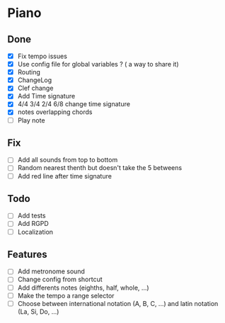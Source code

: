 # Piano

## Done
- [x] Fix tempo issues
- [x] Use config file for global variables ? ( a way to share it)
- [x] Routing
- [x] ChangeLog
- [x] Clef change
- [x] Add Time signature
- [x] 4/4 3/4 2/4 6/8 change time signature
- [x] notes overlapping chords
- [ ] Play note

## Fix
- [ ] Add all sounds from top to bottom
- [ ] Random nearest thenth but doesn't take the 5 betweens
- [ ] Add red line after time signature

## Todo
- [ ] Add tests
- [ ] Add RGPD
- [ ] Localization

## Features
- [ ] Add metronome sound
- [ ] Change config from shortcut
- [ ] Add differents notes (eighths, half, whole, ...)
- [ ] Make the tempo a range selector
- [ ] Choose between international notation (A, B, C, ...) and latin notation (La, Si, Do, ...)